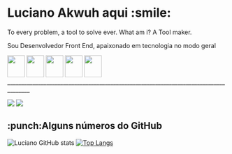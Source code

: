 <h1>Luciano Akwuh aqui :smile:</h1> 
<p>To every problem, a tool to solve ever. What am i? A Tool maker.</p>

<p>Sou Desenvolvedor Front End, apaixonado em tecnologia no modo geral</p>


<div style= "display:inline" >
<img width='40' height='50'  src="https://cdn.jsdelivr.net/gh/devicons/devicon/icons/javascript/javascript-original.svg" />
<img width='40' height='50' src="https://cdn.jsdelivr.net/gh/devicons/devicon/icons/react/react-original.svg" />
<img width='40' height='50' src="https://cdn.jsdelivr.net/gh/devicons/devicon/icons/css3/css3-original.svg" />
<img width='40' height='50' src="https://cdn.jsdelivr.net/gh/devicons/devicon/icons/html5/html5-original.svg" />
<img width='40' height='50' src="https://cdn.jsdelivr.net/gh/devicons/devicon/icons/typescript/typescript-original.svg" />
</div>
______________________________________________________________________________________


<div style= "display:inline" ><br>
          
<a href="https://www.linkedin.com/in/luciano-shukwuemeka-akwuh-ezeta-8a0840155/"><img src="https://img.shields.io/badge/linkedin-%230077B5.svg?style=for-the-badge&logo=linkedin&logoColor=white"></a>
<a href="mailto:lucianoae93@gmail.com.br"><img src="https://img.shields.io/badge/Gmail-D14836?style=for-the-badge&logo=gmail&logoColor=white"></a>
</div>         

<h2>:punch:Alguns números do GitHub</h2>

![Luciano GitHub stats](https://github-readme-stats.vercel.app/api?username=LuakezDev&show_icons=true&theme=default)
[![Top Langs](https://github-readme-stats.vercel.app/api/top-langs/?username=LuakezDev)](https://github.com/LuakezDev/github-readme-stats)
          
         
          

<!--
**LuakezDev/LuakezDev** is a ✨ _special_ ✨ repository because its `README.md` (this file) appears on your GitHub profile.

Here are some ideas to get you started:

- 🔭 I’m currently working on ...
- 🌱 I’m currently learning ...
- 👯 I’m looking to collaborate on ...
- 🤔 I’m looking for help with ...
- 💬 Ask me about ...
- 📫 How to reach me: ...
- 😄 Pronouns: ...
- ⚡ Fun fact: ...
-->
